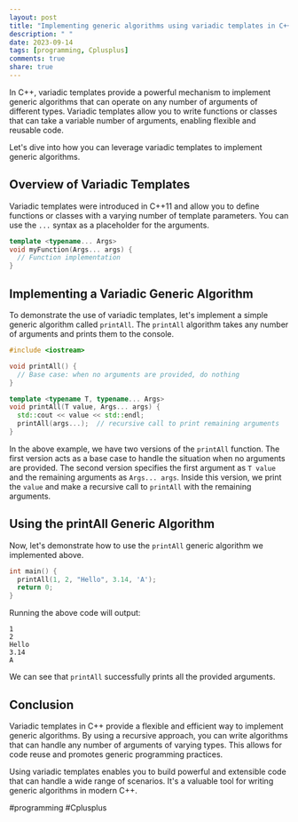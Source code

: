 ```yaml
---
layout: post
title: "Implementing generic algorithms using variadic templates in C++"
description: " "
date: 2023-09-14
tags: [programming, Cplusplus]
comments: true
share: true
---
```


In C++, variadic templates provide a powerful mechanism to implement generic algorithms that can operate on any number of arguments of different types. Variadic templates allow you to write functions or classes that can take a variable number of arguments, enabling flexible and reusable code.

Let's dive into how you can leverage variadic templates to implement generic algorithms.

## Overview of Variadic Templates

Variadic templates were introduced in C++11 and allow you to define functions or classes with a varying number of template parameters. You can use the `...` syntax as a placeholder for the arguments.

```cpp
template <typename... Args>
void myFunction(Args... args) {
  // Function implementation
}
```

## Implementing a Variadic Generic Algorithm

To demonstrate the use of variadic templates, let's implement a simple generic algorithm called `printAll`. The `printAll` algorithm takes any number of arguments and prints them to the console.

```cpp
#include <iostream>

void printAll() {
  // Base case: when no arguments are provided, do nothing
}

template <typename T, typename... Args>
void printAll(T value, Args... args) {
  std::cout << value << std::endl;
  printAll(args...);  // recursive call to print remaining arguments
}
```

In the above example, we have two versions of the `printAll` function. The first version acts as a base case to handle the situation when no arguments are provided. The second version specifies the first argument as `T value` and the remaining arguments as `Args... args`. Inside this version, we print the `value` and make a recursive call to `printAll` with the remaining arguments.

## Using the printAll Generic Algorithm

Now, let's demonstrate how to use the `printAll` generic algorithm we implemented above.

```cpp
int main() {
  printAll(1, 2, "Hello", 3.14, 'A');
  return 0;
}
```

Running the above code will output:

```
1
2
Hello
3.14
A
```

We can see that `printAll` successfully prints all the provided arguments.

## Conclusion

Variadic templates in C++ provide a flexible and efficient way to implement generic algorithms. By using a recursive approach, you can write algorithms that can handle any number of arguments of varying types. This allows for code reuse and promotes generic programming practices.

Using variadic templates enables you to build powerful and extensible code that can handle a wide range of scenarios. It's a valuable tool for writing generic algorithms in modern C++. 

#programming #Cplusplus
